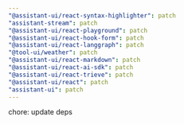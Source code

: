 ```yaml
---
"@assistant-ui/react-syntax-highlighter": patch
"assistant-stream": patch
"@assistant-ui/react-playground": patch
"@assistant-ui/react-hook-form": patch
"@assistant-ui/react-langgraph": patch
"@tool-ui/weather": patch
"@assistant-ui/react-markdown": patch
"@assistant-ui/react-ai-sdk": patch
"@assistant-ui/react-trieve": patch
"@assistant-ui/react": patch
"assistant-ui": patch
---
```


chore: update deps
